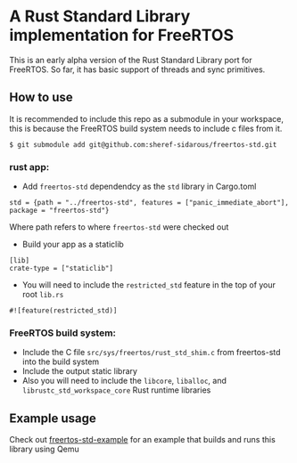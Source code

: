 # A Rust Standard Library implementation for FreeRTOS

This is an early alpha version of the Rust Standard Library port for FreeRTOS. So far, it has basic support of threads and sync primitives.

## How to use
It is recommended to include this repo as a submodule in your workspace, this is because the FreeRTOS build system needs to include c files from it.
```
$ git submodule add git@github.com:sheref-sidarous/freertos-std.git
```

### rust app:
* Add `freertos-std` dependendcy as the `std` library in Cargo.toml
```
std = {path = "../freertos-std", features = ["panic_immediate_abort"], package = "freertos-std"}
```
Where path refers to where `freertos-std` were checked out

* Build your app as a staticlib
```
[lib]
crate-type = ["staticlib"]
```

* You will need to include the `restricted_std` feature in the top of your root `lib.rs`
```
#![feature(restricted_std)]
```

### FreeRTOS build system:
* Include the C file `src/sys/freertos/rust_std_shim.c` from freertos-std into the build system
* Include the output static library
* Also you will need to include the `libcore`, `liballoc`, and `librustc_std_workspace_core` Rust runtime libraries

## Example usage
Check out [freertos-std-example](https://github.com/sheref-sidarous/freertos-std-example) for an example that builds and runs this library using Qemu